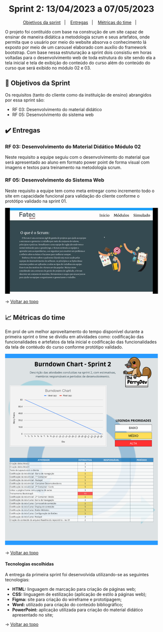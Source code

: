 <span id="topo">

<h1 align="center">Sprint 2: 13/04/2023 a 07/05/2023</h1>

<p align="center">
    <a href="#objetivos">Objetivos da sprint</a> &nbsp |&nbsp &nbsp
    <a href="#entregas">Entregas</a> &nbsp |&nbsp &nbsp
    <a href="#metricas">Métricas do time</a> &nbsp |&nbsp &nbsp
</p>

O projeto foi contituído com base na construção de um site capaz de ensinar de maneira didática a metodologia scrum e seus artefatos, onde permita que o usuário por meio do website absorva o conhecimento lá exposto por meio de um carousel elaborado com auxílio do framework bootstrap. Com base nessa estruturação a sprint dois consistiu em horas voltadas para o desenvolvimento web de toda estrutura do site sendo ela a tela inicial e tela de exibição do conteúdo do curso além do conteúdo do curso que será exibido no módulo 02 e 03.

<span id="objetivos">
    
## :dart: Objetivos da Sprint
Os requisitos (tanto do cliente como da instituição de ensino) abrangidos por essa sprint são:

- RF 03: Desenvolvimento do material didático
- RF 05: Desenvolvimento do sistema web

<span id="entregas">
        
## :heavy_check_mark: Entregas

### RF 03: Desenvolvimento do Material Didático Módulo 02

Neste requisito a equipe seguiu com o desenvolvimento do material que será apresentado ao aluno em formato power point de forma visual com imagens e textos para treinamento na metodologia scrum.

### RF 05: Desenvolvimento do Sistema Web

Neste requisito a equipe tem como meta entregar como incremento todo o site em capacidade funcional para validação do cliente conforme o protótipo validado na sprint 01.

<p align="center"><img src="./prot.gif" /><p>

→ [Voltar ao topo](#topo)


## :chart_with_upwards_trend: Métricas do time
Em prol de um melhor aproveitamento do tempo disponível durante a primeira sprint o time se dividiu em atividades como: codificação das funcionalidades e artefatos da tela inicial e codificação das funcionalidades da tela de contéudo do curso conforme protótipo validado.
    
<p align="center"><img src="./burndown sprint2.png" /></p>
    
→ [Voltar ao topo](#topo)

#### Tecnologias escolhidas

A entrega da primeira sprint foi desenvolvida utilizando-se as seguintes tecnologias:

- **HTML:** linguagem de marcação para criação de páginas web;
- **CSS:** linguagem de estilização (aplicação de estilo à páginas web);
- **Figma:** site para criação do wireframe e prototipagem;
- **Word:** utilizado para criação do conteúdo bibliográfico;
- **PowerPoint:** aplicação utilizada para criação do material didático apresentado no site;
    
→ [Voltar ao topo](#topo)
